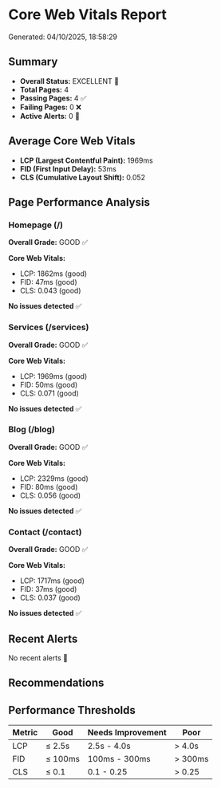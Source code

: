 # Core Web Vitals Report

Generated: 04/10/2025, 18:58:29

## Summary

- **Overall Status:** EXCELLENT 🎉
- **Total Pages:** 4
- **Passing Pages:** 4 ✅
- **Failing Pages:** 0 ❌
- **Active Alerts:** 0 🚨

## Average Core Web Vitals

- **LCP (Largest Contentful Paint):** 1969ms
- **FID (First Input Delay):** 53ms
- **CLS (Cumulative Layout Shift):** 0.052

## Page Performance Analysis

### Homepage (/)

**Overall Grade:** GOOD ✅

**Core Web Vitals:**

- LCP: 1862ms (good)
- FID: 47ms (good)
- CLS: 0.043 (good)

**No issues detected** ✅

### Services (/services)

**Overall Grade:** GOOD ✅

**Core Web Vitals:**

- LCP: 1969ms (good)
- FID: 50ms (good)
- CLS: 0.071 (good)

**No issues detected** ✅

### Blog (/blog)

**Overall Grade:** GOOD ✅

**Core Web Vitals:**

- LCP: 2329ms (good)
- FID: 80ms (good)
- CLS: 0.056 (good)

**No issues detected** ✅

### Contact (/contact)

**Overall Grade:** GOOD ✅

**Core Web Vitals:**

- LCP: 1717ms (good)
- FID: 37ms (good)
- CLS: 0.037 (good)

**No issues detected** ✅

## Recent Alerts

No recent alerts 🎉

## Recommendations

## Performance Thresholds

| Metric | Good    | Needs Improvement | Poor    |
| ------ | ------- | ----------------- | ------- |
| LCP    | ≤ 2.5s  | 2.5s - 4.0s       | > 4.0s  |
| FID    | ≤ 100ms | 100ms - 300ms     | > 300ms |
| CLS    | ≤ 0.1   | 0.1 - 0.25        | > 0.25  |
